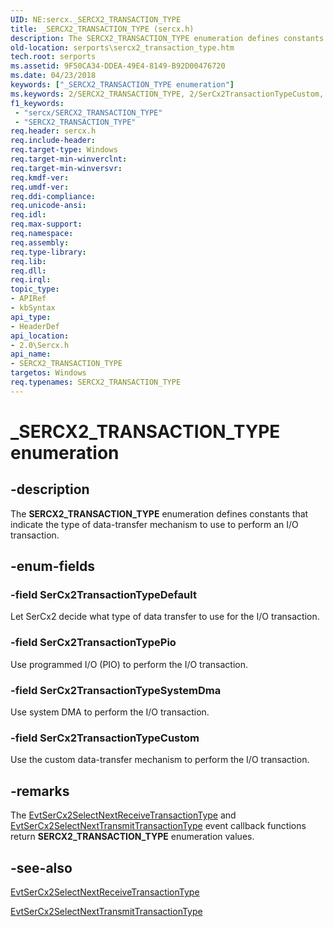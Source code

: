 ```yaml
---
UID: NE:sercx._SERCX2_TRANSACTION_TYPE
title: _SERCX2_TRANSACTION_TYPE (sercx.h)
description: The SERCX2_TRANSACTION_TYPE enumeration defines constants that indicate the type of data-transfer mechanism to use to perform an I/O transaction.
old-location: serports\sercx2_transaction_type.htm
tech.root: serports
ms.assetid: 9F50CA34-DDEA-49E4-8149-B92D00476720
ms.date: 04/23/2018
keywords: ["_SERCX2_TRANSACTION_TYPE enumeration"]
ms.keywords: 2/SERCX2_TRANSACTION_TYPE, 2/SerCx2TransactionTypeCustom, 2/SerCx2TransactionTypeDefault, 2/SerCx2TransactionTypePio, 2/SerCx2TransactionTypeSystemDma, SERCX2_TRANSACTION_TYPE, SERCX2_TRANSACTION_TYPE enumeration [Serial Ports], SerCx2TransactionTypeCustom, SerCx2TransactionTypeDefault, SerCx2TransactionTypePio, SerCx2TransactionTypeSystemDma, _SERCX2_TRANSACTION_TYPE, serports.sercx2_transaction_type
f1_keywords:
 - "sercx/SERCX2_TRANSACTION_TYPE"
 - "SERCX2_TRANSACTION_TYPE"
req.header: sercx.h
req.include-header: 
req.target-type: Windows
req.target-min-winverclnt: 
req.target-min-winversvr: 
req.kmdf-ver: 
req.umdf-ver: 
req.ddi-compliance: 
req.unicode-ansi: 
req.idl: 
req.max-support: 
req.namespace: 
req.assembly: 
req.type-library: 
req.lib: 
req.dll: 
req.irql: 
topic_type:
- APIRef
- kbSyntax
api_type:
- HeaderDef
api_location:
- 2.0\Sercx.h
api_name:
- SERCX2_TRANSACTION_TYPE
targetos: Windows
req.typenames: SERCX2_TRANSACTION_TYPE
---
```


# _SERCX2_TRANSACTION_TYPE enumeration


## -description


The <b>SERCX2_TRANSACTION_TYPE</b> enumeration defines constants that indicate the type of data-transfer mechanism to use to perform an I/O transaction.


## -enum-fields




### -field SerCx2TransactionTypeDefault

Let SerCx2 decide what type of data transfer to use for the I/O transaction.


### -field SerCx2TransactionTypePio

Use programmed I/O (PIO) to perform the I/O transaction.


### -field SerCx2TransactionTypeSystemDma

Use system DMA to perform the I/O transaction.


### -field SerCx2TransactionTypeCustom

Use the custom data-transfer mechanism to perform the I/O transaction.


## -remarks



The <a href="https://docs.microsoft.com/windows-hardware/drivers/ddi/sercx/nc-sercx-evt_sercx2_select_next_receive_transaction_type">EvtSerCx2SelectNextReceiveTransactionType</a> and <a href="https://docs.microsoft.com/windows-hardware/drivers/ddi/sercx/nc-sercx-evt_sercx2_select_next_transmit_transaction_type">EvtSerCx2SelectNextTransmitTransactionType</a> event callback functions return <b>SERCX2_TRANSACTION_TYPE</b> enumeration values.




## -see-also




<a href="https://docs.microsoft.com/windows-hardware/drivers/ddi/sercx/nc-sercx-evt_sercx2_select_next_receive_transaction_type">EvtSerCx2SelectNextReceiveTransactionType</a>



<a href="https://docs.microsoft.com/windows-hardware/drivers/ddi/sercx/nc-sercx-evt_sercx2_select_next_transmit_transaction_type">EvtSerCx2SelectNextTransmitTransactionType</a>
 

 

